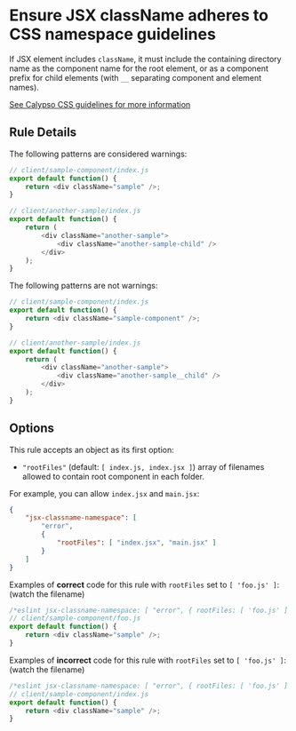 # Ensure JSX className adheres to CSS namespace guidelines

If JSX element includes `className`, it must include the containing directory name as the component name for the root element, or as a component prefix for child elements (with `__` separating component and element names).

[See Calypso CSS guidelines for more information](https://github.com/Automattic/wp-calypso/blob/master/docs/coding-guidelines/css.md)

## Rule Details

The following patterns are considered warnings:

```js
// client/sample-component/index.js
export default function() {
	return <div className="sample" />;
}

// client/another-sample/index.js
export default function() {
	return (
		<div className="another-sample">
			<div className="another-sample-child" />
		</div>
	);
}
```

The following patterns are not warnings:

```js
// client/sample-component/index.js
export default function() {
	return <div className="sample-component" />;
}

// client/another-sample/index.js
export default function() {
	return (
		<div className="another-sample">
			<div className="another-sample__child" />
		</div>
	);
}
```

## Options

This rule accepts an object as its first option:
* `"rootFiles"` (default: `[ index.js, index.jsx ]`) array of filenames allowed to contain root component in each folder.

For example, you can allow `index.jsx` and `main.jsx`:

```json
{
	"jsx-classname-namespace": [
		"error",
		{
			"rootFiles": [ "index.jsx", "main.jsx" ]
		}
	]
}
```

Examples of **correct** code for this rule with `rootFiles` set to `[ 'foo.js' ]`: (watch the filename)

```js
/*eslint jsx-classname-namespace: [ "error", { rootFiles: [ 'foo.js' ] } ]*/
// client/sample-component/foo.js
export default function() {
	return <div className="sample" />;
}
```

Examples of **incorrect** code for this rule with `rootFiles` set to `[ 'foo.js' ]`: (watch the filename)

```js
/*eslint jsx-classname-namespace: [ "error", { rootFiles: [ 'foo.js' ] } ]*/
// client/sample-component/index.js
export default function() {
	return <div className="sample" />;
}
```
